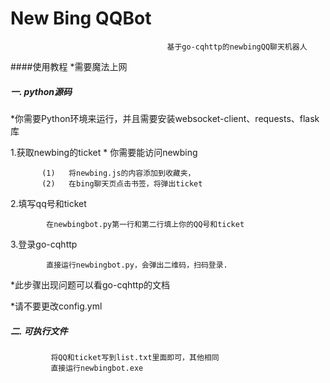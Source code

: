 #    New Bing QQBot


                                       基于go-cqhttp的newbingQQ聊天机器人
                                       
####使用教程
*需要魔法上网
##### 一. python源码
*你需要Python环境来运行，并且需要安装websocket-client、requests、flask库


1.获取newbing的ticket
  \* 你需要能访问newbing
  
           (1)   将newbing.js的内容添加到收藏夹，
           (2)   在bing聊天页点击书签，将弹出ticket
2.填写qq号和ticket

            在newbingbot.py第一行和第二行填上你的QQ号和ticket
3.登录go-cqhttp

            直接运行newbingbot.py，会弹出二维码，扫码登录.
*此步骤出现问题可以看go-cqhttp的文档

*请不要更改config.yml

##### 二. 可执行文件

             将QQ和ticket写到list.txt里面即可，其他相同
             直接运行newbingbot.exe

